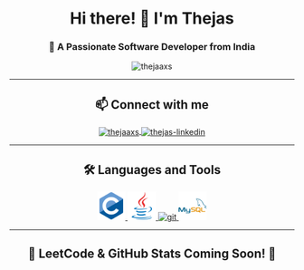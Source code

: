 ### <h1 align="center">Hi there! 👋 I'm Thejas</h1>

<h3 align="center">🌱 A Passionate Software Developer from India</h3>

<p align="center">
  <img src="https://komarev.com/ghpvc/?username=thejas&label=Profile%20views&color=0e75b6&style=flat" alt="thejaaxs" />
</p>

---

### <h2 align="center">📫 Connect with me</h2>

<p align="center">
  <a href="https://twitter.com/thejaaxs" target="blank">
    <img align="center" src="https://raw.githubusercontent.com/rahuldkjain/github-profile-readme-generator/master/src/images/icons/Social/twitter.svg" alt="thejaaxs" height="40" width="50" />
  </a>
  <a href="https://www.linkedin.com/in/thejaaxs" target="blank">
    <img align="center" src="https://raw.githubusercontent.com/rahuldkjain/github-profile-readme-generator/master/src/images/icons/Social/linked-in-alt.svg" alt="thejas-linkedin" height="40" width="50" />
  </a>
<!--   <a href="https://thejas.dev" target="blank">
    <img align="center" src="https://cdn-icons-png.flaticon.com/512/841/841364.png" alt="thejas-portfolio" height="50" width="50" />
  </a> -->
</p>

---

### <h2 align="center">🛠️ Languages and Tools</h2>

<p align="center">
  <a href="https://www.cprogramming.com/" target="_blank" rel="noreferrer">
    <img src="https://raw.githubusercontent.com/devicons/devicon/master/icons/c/c-original.svg" alt="c" width="50" height="50"/>
  </a>
  <a href="https://www.java.com" target="_blank" rel="noreferrer">
    <img src="https://raw.githubusercontent.com/devicons/devicon/master/icons/java/java-original.svg" alt="java" width="50" height="50"/>
  </a>
  <a href="https://git-scm.com/" target="_blank" rel="noreferrer">
    <img src="https://www.vectorlogo.zone/logos/git-scm/git-scm-icon.svg" alt="git" width="50" height="50"/>
  </a>
<!--   <a href="https://developer.mozilla.org/en-US/docs/Web/JavaScript" target="_blank" rel="noreferrer">
    <img src="https://raw.githubusercontent.com/devicons/devicon/master/icons/javascript/javascript-original.svg" alt="javascript" width="50" height="50"/>
  </a> -->
  <a href="https://www.mysql.com/" target="_blank" rel="noreferrer">
    <img src="https://raw.githubusercontent.com/devicons/devicon/master/icons/mysql/mysql-original-wordmark.svg" alt="mysql" width="50" height="50"/>
  </a>
</p>

---

### <h2 align="center">🚀 LeetCode & GitHub Stats Coming Soon! 🚀</h2>

</p>
